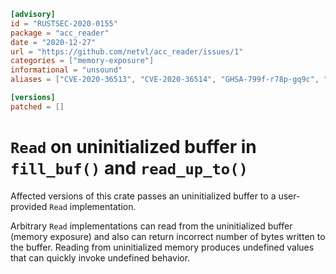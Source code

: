 ```toml
[advisory]
id = "RUSTSEC-2020-0155"
package = "acc_reader"
date = "2020-12-27"
url = "https://github.com/netvl/acc_reader/issues/1"
categories = ["memory-exposure"]
informational = "unsound"
aliases = ["CVE-2020-36513", "CVE-2020-36514", "GHSA-799f-r78p-gq9c", "GHSA-hv9v-7w3v-rj6f", "GHSA-p4cr-64x4-f92f"]

[versions]
patched = []
```

# `Read` on uninitialized buffer in `fill_buf()` and `read_up_to()`

Affected versions of this crate passes an uninitialized buffer to a user-provided `Read` implementation.

Arbitrary `Read` implementations can read from the uninitialized buffer (memory exposure) and also can return incorrect number of bytes written to the buffer.
Reading from uninitialized memory produces undefined values that can quickly invoke undefined behavior.
